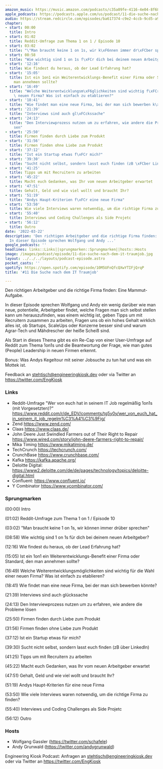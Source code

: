 ```yaml
---
amazon_music: https://music.amazon.com/podcasts/c35a09fe-4116-4e04-8f68-77d61b112e46/episodes/49daa46d-676a-41b2-80c4-224a6a10f42e/engineering-kiosk-11-die-suche-nach-dem-it-traumjob
apple_podcasts: https://podcasts.apple.com/us/podcast/11-die-suche-nach-dem-it-traumjob/id1603082924?i=1000554856777
audio: https://stream.redcircle.com/episodes/ba617374-c9e2-4ccb-9cd5-a90cda8b62a7/stream.mp3
chapter:
- start: 00:00
  title: Intro
- start: 01:02
  title: Reddit-Umfrage zum Thema 1 on 1 / Episode 10
- start: 03:02
  title: "\"Man braucht keine 1 on 1s, wir k\xF6nnen immer dr\xFCber sprechen\""
- start: 08:58
  title: "Wie wichtig sind 1 on 1s f\xFCr dich bei deinem neuen Arbeitgeber?"
- start: '12:16'
  title: Wie findest du heraus, ob der Lead Erfahrung hat?
- start: '15:05'
  title: Ist ein 1on1 ein Weiterentwicklungs-Benefit einer Firma oder Standard, den
    man annehmen sollte?
- start: '16:49'
  title: "Welche Weiterentwicklungsm\xF6glichkeiten sind wichtig f\xFCr die Wahl einer\
    \ neuen Firma? Was ist einfach zu etablieren?"
- start: '18:41'
  title: "Wie findet man eine neue Firma, bei der man sich bewerben k\xF6nnte?"
- start: '21:39'
  title: "Interviews sind auch gl\xFCckssache"
- start: '24:13'
  title: "Den Interviewprozess nutzen um zu erfahren, wie andere die Probleme l\xF6\
    sen"
- start: '25:50'
  title: Firmen finden durch Liebe zum Produkt
- start: '31:56'
  title: Firmen finden ohne Liebe zum Produkt
- start: '37:12'
  title: "Ist ein Startup etwas f\xFCr mich?"
- start: '39:30'
  title: "Sucht nicht selbst, sondern lasst euch finden (zB \xFCber LinkedIn)"
- start: '41:25'
  title: Tipps um mit Recruitern zu arbeiten
- start: '45:22'
  title: Macht euch Gedanken, was Ihr vom neuen Arbeitgeber erwartet
- start: '47:51'
  title: Gehalt, Geld und wie viel wollt und braucht Ihr?
- start: '51:19'
  title: "Andys Haupt-Kriterien f\xFCr eine neue Firma"
- start: '53:50'
  title: Wie viele Interviews waren notwendig, um die richtige Firma zu finden?
- start: '55:40'
  title: Interviews und Coding Challenges als Side Projetc
- start: '56:12'
  title: Outro
date: '2022-03-22'
description: 'Den richtigen Arbeitgeber und die richtige Firma finden: Eine Mammut-Aufgabe.
  In dieser Episode sprechen Wolfgang und Andy ...'
google_podcasts: ''
headlines: links::Links||sprungmarken::Sprungmarken||hosts::Hosts
image: /images/podcast/episode/11-die-suche-nach-dem-it-traumjob.jpg
layout: ../../../layouts/podcast-episode.astro
pocket_casts: ''
spotify: https://open.spotify.com/episode/10M5UFnQfcQXwYTIFjQrqP
title: '#11 Die Suche nach dem IT Traumjob'

---
```


<p class="mb-6 text-base md:text-lg text-coolGray-500">Den richtigen Arbeitgeber und die richtige Firma finden: Eine Mammut-Aufgabe.</p><p class="mb-6 text-base md:text-lg text-coolGray-500">In dieser Episode sprechen Wolfgang und Andy ein wenig darüber wie man neue, potentielle, Arbeitgeber findet, welche Fragen man sich selbst stellen kann um herauszufinden, was einem wichtig ist, geben Tipps um mit Recruitern zusammen zu arbeiten, Fragen uns ob ein hohes Gehalt wirklich alles ist, ob Startups, ScaleUps oder Konzerne besser sind und warum Agrar-Tech und Mähdrescher der heiße Scheiß sind.</p><p class="mb-6 text-base md:text-lg text-coolGray-500">Als Start in dieses Thema gibt es ein Re-Cap von einer User-Umfrage auf Reddit zum Thema 1on1s und die Beantwortung der Frage, wie man gutes (People) Leadership in neuen Firmen erkennt.</p><p class="mb-6 text-base md:text-lg text-coolGray-500">Bonus: Was Andys Kegeltour mit seiner Jobsuche zu tun hat und was ein Mottek ist.</p><p class="mb-6 text-base md:text-lg text-coolGray-500">Feedback an <a class="underline hover:no-underline" style="text-decoration-line: underline;"href="mailto:stehtisch@engineeringkiosk.dev" rel="nofollow">stehtisch@engineeringkiosk.dev</a> oder via Twitter an <a class="underline hover:no-underline" style="text-decoration-line: underline;"href="https://twitter.com/EngKiosk" rel="nofollow">https://twitter.com/EngKiosk</a></p><h3 class="mb-4 text-2xl md:text-3xl font-semibold text-coolGray-800" id=links>Links</h3><ul class="list-disc px-5 mb-6 md:px-5 text-base md:text-lg text-coolGray-500" style="list-style-type: disc;"><li class="mb-3">Reddit-Umfrage &#34;Wer von euch hat in seinem IT Job regelmäßig 1on1s (mit Vorgesetzten)?&#34; <a class="underline hover:no-underline" style="text-decoration-line: underline;"href="https://www.reddit.com/r/de_EDV/comments/tg5y0y/wer_von_euch_hat_in_seinem_it_job_regelm%C3%A4%C3%9Fig/" rel="nofollow">https://www.reddit.com/r/de_EDV/comments/tg5y0y/wer_von_euch_hat_in_seinem_it_job_regelm%C3%A4%C3%9Fig/</a></li><li class="mb-3">Zend <a class="underline hover:no-underline" style="text-decoration-line: underline;"href="https://www.zend.com/" rel="nofollow">https://www.zend.com/</a></li><li class="mb-3">Claas <a class="underline hover:no-underline" style="text-decoration-line: underline;"href="https://www.claas.de/" rel="nofollow">https://www.claas.de/</a></li><li class="mb-3">John Deere Just Swindled Farmers out of Their Right to Repair <a class="underline hover:no-underline" style="text-decoration-line: underline;"href="https://www.wired.com/story/john-deere-farmers-right-to-repair/" rel="nofollow">https://www.wired.com/story/john-deere-farmers-right-to-repair/</a></li><li class="mb-3">Mika Timing <a class="underline hover:no-underline" style="text-decoration-line: underline;"href="https://www.mikatiming.de/" rel="nofollow">https://www.mikatiming.de/</a></li><li class="mb-3">TechCrunch <a class="underline hover:no-underline" style="text-decoration-line: underline;"href="https://techcrunch.com/" rel="nofollow">https://techcrunch.com/</a></li><li class="mb-3">CrunchBase <a class="underline hover:no-underline" style="text-decoration-line: underline;"href="https://www.crunchbase.com/" rel="nofollow">https://www.crunchbase.com/</a></li><li class="mb-3">Kafka <a class="underline hover:no-underline" style="text-decoration-line: underline;"href="https://kafka.apache.org/" rel="nofollow">https://kafka.apache.org/</a></li><li class="mb-3">Deloitte Digital: <a class="underline hover:no-underline" style="text-decoration-line: underline;"href="https://www2.deloitte.com/de/de/pages/technology/topics/deloitte-digital.html" rel="nofollow">https://www2.deloitte.com/de/de/pages/technology/topics/deloitte-digital.html</a></li><li class="mb-3">Confluent: <a class="underline hover:no-underline" style="text-decoration-line: underline;"href="https://www.confluent.io/" rel="nofollow">https://www.confluent.io/</a></li><li class="mb-3">Y Combinator <a class="underline hover:no-underline" style="text-decoration-line: underline;"href="https://www.ycombinator.com/" rel="nofollow">https://www.ycombinator.com/</a></li></ul><h3 class="mb-4 text-2xl md:text-3xl font-semibold text-coolGray-800" id=sprungmarken>Sprungmarken</h3><p class="mb-6 text-base md:text-lg text-coolGray-500">(00:00) Intro</p><p class="mb-6 text-base md:text-lg text-coolGray-500">(01:02) Reddit-Umfrage zum Thema 1 on 1 / Episode 10</p><p class="mb-6 text-base md:text-lg text-coolGray-500">(03:02) &#34;Man braucht keine 1 on 1s, wir können immer drüber sprechen&#34;</p><p class="mb-6 text-base md:text-lg text-coolGray-500">(08:58) Wie wichtig sind 1 on 1s für dich bei deinem neuen Arbeitgeber?</p><p class="mb-6 text-base md:text-lg text-coolGray-500">(12:16) Wie findest du heraus, ob der Lead Erfahrung hat?</p><p class="mb-6 text-base md:text-lg text-coolGray-500">(15:05) Ist ein 1on1 ein Weiterentwicklungs-Benefit einer Firma oder Standard, den man annehmen sollte?</p><p class="mb-6 text-base md:text-lg text-coolGray-500">(16:49) Welche Weiterentwicklungsmöglichkeiten sind wichtig für die Wahl einer neuen Firma? Was ist einfach zu etablieren?</p><p class="mb-6 text-base md:text-lg text-coolGray-500">(18:41) Wie findet man eine neue Firma, bei der man sich bewerben könnte?</p><p class="mb-6 text-base md:text-lg text-coolGray-500">(21:39) Interviews sind auch glückssache</p><p class="mb-6 text-base md:text-lg text-coolGray-500">(24:13) Den Interviewprozess nutzen um zu erfahren, wie andere die Probleme lösen</p><p class="mb-6 text-base md:text-lg text-coolGray-500">(25:50) Firmen finden durch Liebe zum Produkt</p><p class="mb-6 text-base md:text-lg text-coolGray-500">(31:56) Firmen finden ohne Liebe zum Produkt</p><p class="mb-6 text-base md:text-lg text-coolGray-500">(37:12) Ist ein Startup etwas für mich?</p><p class="mb-6 text-base md:text-lg text-coolGray-500">(39:30) Sucht nicht selbst, sondern lasst euch finden (zB über LinkedIn)</p><p class="mb-6 text-base md:text-lg text-coolGray-500">(41:25) Tipps um mit Recruitern zu arbeiten</p><p class="mb-6 text-base md:text-lg text-coolGray-500">(45:22) Macht euch Gedanken, was Ihr vom neuen Arbeitgeber erwartet</p><p class="mb-6 text-base md:text-lg text-coolGray-500">(47:51) Gehalt, Geld und wie viel wollt und braucht Ihr?</p><p class="mb-6 text-base md:text-lg text-coolGray-500">(51:19) Andys Haupt-Kriterien für eine neue Firma</p><p class="mb-6 text-base md:text-lg text-coolGray-500">(53:50) Wie viele Interviews waren notwendig, um die richtige Firma zu finden?</p><p class="mb-6 text-base md:text-lg text-coolGray-500">(55:40) Interviews und Coding Challenges als Side Projetc</p><p class="mb-6 text-base md:text-lg text-coolGray-500">(56:12) Outro</p><h3 class="mb-4 text-2xl md:text-3xl font-semibold text-coolGray-800" id=hosts>Hosts</h3><ul class="list-disc px-5 mb-6 md:px-5 text-base md:text-lg text-coolGray-500" style="list-style-type: disc;"><li class="mb-3">Wolfgang Gassler (<a class="underline hover:no-underline" style="text-decoration-line: underline;"href="https://twitter.com/schafele" rel="nofollow">https://twitter.com/schafele</a>)</li><li class="mb-3">Andy Grunwald (<a class="underline hover:no-underline" style="text-decoration-line: underline;"href="https://twitter.com/andygrunwald" rel="nofollow">https://twitter.com/andygrunwald</a>)</li></ul><p class="mb-6 text-base md:text-lg text-coolGray-500">Engineering Kiosk Podcast: Anfragen an <a class="underline hover:no-underline" style="text-decoration-line: underline;"href="http://stehtisch@engineeringkiosk.dev" rel="nofollow">stehtisch@engineeringkiosk.dev</a> oder via Twitter an <a class="underline hover:no-underline" style="text-decoration-line: underline;"href="https://twitter.com/EngKiosk" rel="nofollow">https://twitter.com/EngKiosk</a></p>